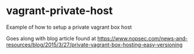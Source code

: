 # vagrant-private-host
Example of how to setup a private vagrant box host

Goes along with blog article found at https://www.nopsec.com/news-and-resources/blog/2015/3/27/private-vagrant-box-hosting-easy-versioning
